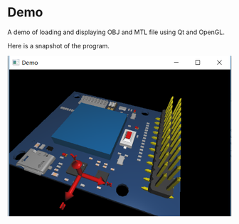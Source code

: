 # Demo
A demo of loading and displaying OBJ and MTL file using Qt and OpenGL.

Here is a snapshot of the program.

![](Snapshot.PNG)